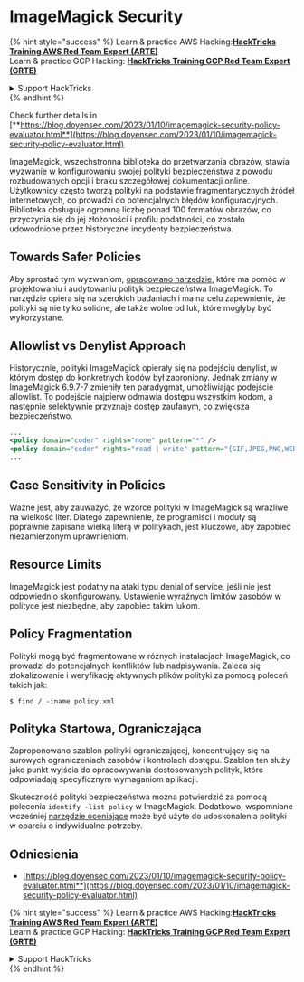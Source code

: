 # ImageMagick Security

{% hint style="success" %}
Learn & practice AWS Hacking:<img src="/.gitbook/assets/arte.png" alt="" data-size="line">[**HackTricks Training AWS Red Team Expert (ARTE)**](https://training.hacktricks.xyz/courses/arte)<img src="/.gitbook/assets/arte.png" alt="" data-size="line">\
Learn & practice GCP Hacking: <img src="/.gitbook/assets/grte.png" alt="" data-size="line">[**HackTricks Training GCP Red Team Expert (GRTE)**<img src="/.gitbook/assets/grte.png" alt="" data-size="line">](https://training.hacktricks.xyz/courses/grte)

<details>

<summary>Support HackTricks</summary>

* Check the [**subscription plans**](https://github.com/sponsors/carlospolop)!
* **Join the** 💬 [**Discord group**](https://discord.gg/hRep4RUj7f) or the [**telegram group**](https://t.me/peass) or **follow** us on **Twitter** 🐦 [**@hacktricks\_live**](https://twitter.com/hacktricks\_live)**.**
* **Share hacking tricks by submitting PRs to the** [**HackTricks**](https://github.com/carlospolop/hacktricks) and [**HackTricks Cloud**](https://github.com/carlospolop/hacktricks-cloud) github repos.

</details>
{% endhint %}

Check further details in [**https://blog.doyensec.com/2023/01/10/imagemagick-security-policy-evaluator.html**](https://blog.doyensec.com/2023/01/10/imagemagick-security-policy-evaluator.html)

ImageMagick, wszechstronna biblioteka do przetwarzania obrazów, stawia wyzwanie w konfigurowaniu swojej polityki bezpieczeństwa z powodu rozbudowanych opcji i braku szczegółowej dokumentacji online. Użytkownicy często tworzą polityki na podstawie fragmentarycznych źródeł internetowych, co prowadzi do potencjalnych błędów konfiguracyjnych. Biblioteka obsługuje ogromną liczbę ponad 100 formatów obrazów, co przyczynia się do jej złożoności i profilu podatności, co zostało udowodnione przez historyczne incydenty bezpieczeństwa.

## Towards Safer Policies
Aby sprostać tym wyzwaniom, [opracowano narzędzie](https://imagemagick-secevaluator.doyensec.com/), które ma pomóc w projektowaniu i audytowaniu polityk bezpieczeństwa ImageMagick. To narzędzie opiera się na szerokich badaniach i ma na celu zapewnienie, że polityki są nie tylko solidne, ale także wolne od luk, które mogłyby być wykorzystane.

## Allowlist vs Denylist Approach
Historycznie, polityki ImageMagick opierały się na podejściu denylist, w którym dostęp do konkretnych kodów był zabroniony. Jednak zmiany w ImageMagick 6.9.7-7 zmieniły ten paradygmat, umożliwiając podejście allowlist. To podejście najpierw odmawia dostępu wszystkim kodom, a następnie selektywnie przyznaje dostęp zaufanym, co zwiększa bezpieczeństwo.
```xml
...
<policy domain="coder" rights="none" pattern="*" />
<policy domain="coder" rights="read | write" pattern="{GIF,JPEG,PNG,WEBP}" />
...
```
## Case Sensitivity in Policies
Ważne jest, aby zauważyć, że wzorce polityki w ImageMagick są wrażliwe na wielkość liter. Dlatego zapewnienie, że programiści i moduły są poprawnie zapisane wielką literą w politykach, jest kluczowe, aby zapobiec niezamierzonym uprawnieniom.

## Resource Limits
ImageMagick jest podatny na ataki typu denial of service, jeśli nie jest odpowiednio skonfigurowany. Ustawienie wyraźnych limitów zasobów w polityce jest niezbędne, aby zapobiec takim lukom.

## Policy Fragmentation
Polityki mogą być fragmentowane w różnych instalacjach ImageMagick, co prowadzi do potencjalnych konfliktów lub nadpisywania. Zaleca się zlokalizowanie i weryfikację aktywnych plików polityki za pomocą poleceń takich jak:
```shell
$ find / -iname policy.xml
```
## Polityka Startowa, Ograniczająca
Zaproponowano szablon polityki ograniczającej, koncentrujący się na surowych ograniczeniach zasobów i kontrolach dostępu. Szablon ten służy jako punkt wyjścia do opracowywania dostosowanych polityk, które odpowiadają specyficznym wymaganiom aplikacji.

Skuteczność polityki bezpieczeństwa można potwierdzić za pomocą polecenia `identify -list policy` w ImageMagick. Dodatkowo, wspomniane wcześniej [narzędzie oceniające](https://imagemagick-secevaluator.doyensec.com/) może być użyte do udoskonalenia polityki w oparciu o indywidualne potrzeby.

## Odniesienia
* [https://blog.doyensec.com/2023/01/10/imagemagick-security-policy-evaluator.html**](https://blog.doyensec.com/2023/01/10/imagemagick-security-policy-evaluator.html)



{% hint style="success" %}
Learn & practice AWS Hacking:<img src="/.gitbook/assets/arte.png" alt="" data-size="line">[**HackTricks Training AWS Red Team Expert (ARTE)**](https://training.hacktricks.xyz/courses/arte)<img src="/.gitbook/assets/arte.png" alt="" data-size="line">\
Learn & practice GCP Hacking: <img src="/.gitbook/assets/grte.png" alt="" data-size="line">[**HackTricks Training GCP Red Team Expert (GRTE)**<img src="/.gitbook/assets/grte.png" alt="" data-size="line">](https://training.hacktricks.xyz/courses/grte)

<details>

<summary>Support HackTricks</summary>

* Check the [**subscription plans**](https://github.com/sponsors/carlospolop)!
* **Join the** 💬 [**Discord group**](https://discord.gg/hRep4RUj7f) or the [**telegram group**](https://t.me/peass) or **follow** us on **Twitter** 🐦 [**@hacktricks\_live**](https://twitter.com/hacktricks\_live)**.**
* **Share hacking tricks by submitting PRs to the** [**HackTricks**](https://github.com/carlospolop/hacktricks) and [**HackTricks Cloud**](https://github.com/carlospolop/hacktricks-cloud) github repos.

</details>
{% endhint %}
